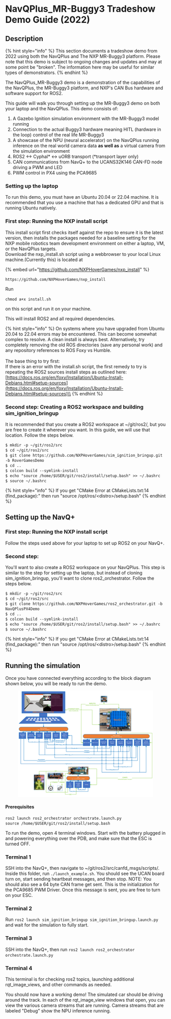 # NavQPlus\_MR-Buggy3 Tradeshow Demo Guide (2022)

## Description

{% hint style="info" %}
This section documents a tradeshow demo from 2022 using both the NavQPlus and The NXP MR-Buggy3 platform. Please note that this demo is subject to ongoing changes and updates and may at some point be "broken". The information here may be useful for similar types of demonstrators.
{% endhint %}

The NavQPlus\_MR-Buggy3 demo is a demonstration of the capabilities of the NavQPlus, the MR-Buggy3 platform, and NXP's CAN Bus hardware and software support for ROS2.&#x20;

This guide will walk you through setting up the MR-Buggy3 demo on both your laptop and the NavQPlus. This demo consists of:

1. A Gazebo Ignition simulation environment with the MR-Buggy3 model running
2. Connection to the actual Buggy3 hardware meaning HITL (hardware in the loop) control of the real life MR-Buggy3
3. A showcase of the NPU (neural accelerator) on the NavQPlus running inference on the real world camera data **as well as** a virtual camera from the simulation environment
4. ROS2 <-> Cyphal\* <-> uORB transport (\*transport layer only)
5. CAN communications from NavQ+ to the UCANS32K146 CAN-FD node driving a PWM and LED
6. PWM control in PX4 using the PCA9685

### Setting up the laptop

To run this demo, you must have an Ubuntu 20.04 or 22.04 machine. It is recommended that you use a machine that has a dedicated GPU and that is running Ubuntu natively.

### First step: Running the NXP install script

This install script first checks itself against the repo to ensure it is the latest version, then installs the packages needed for a baseline setting for the NXP mobile robotics team development environment on either a laptop, VM, or the NavQPlus targets.\
Download the nxp\_install.sh script using a webbrowser to your local Linux machine.(Currently this) is located at

{% embed url="https://github.com/NXPHoverGames/nxp_install" %}

```
https://github.com/NXPHoverGames/nxp_install
```



Run

`chmod a+x install.sh`

on this script and run it on your machine.

This will install ROS2 and all required dependencies.

{% hint style="info" %}
On systems where you have upgraded from Ubuntu 20.04 to 22.04 errors may be encountered. This can become somewhat complex to resolve. A clean install is always best. Alternatively, try completely removing the old ROS directories (save any personal work) and any repository references to ROS Foxy vs Humble.\
\
The base thing to try first:\
If there is an error with the install.sh script, the first remedy to try is repeating the ROS2 sources install steps as outlined here:\
[https://docs.ros.org/en/foxy/Installation/Ubuntu-Install-Debians.html#setup-sources](https://docs.ros.org/en/foxy/Installation/Ubuntu-Install-Debians.html#setup-sources)\\
{% endhint %}

### Second step: Creating a ROS2 workspace and building sim\_ignition\_bringup

It is recommended that you create a ROS2 workspace at \~/git/ros2/, but you are free to create it wherever you want. In this guide, we will use that location. Follow the steps below.

```
$ mkdir -p ~/git/ros2/src
$ cd ~/git/ros2/src
$ git clone https://github.com/NXPHoverGames/sim_ignition_bringup.git -b RoverGamesDemo
$ cd ..
$ colcon build --symlink-install
$ echo "source /home/$USER/git/ros2/install/setup.bash" >> ~/.bashrc
$ source ~/.bashrc
```

{% hint style="info" %}
If you get "CMake Error at CMakeLists.txt:14 (find\_package):" then run "source /opt/ros/\<distro>/setup.bash"
{% endhint %}

## Setting up the NavQ+

### First step: Running the NXP install script

Follow the steps used above for your laptop to set up ROS2 on your NavQ+.

### Second step:

You'll want to also create a ROS2 workspace on your NavQPlus. This step is similar to the step for setting up the laptop, but instead of cloning sim\_ignition\_bringup, you'll want to clone ros2\_orchestrator. Follow the steps below.

```
$ mkdir -p ~/git/ros2/src
$ cd ~/git/ros2/src
$ git clone https://github.com/NXPHoverGames/ros2_orchestrator.git -b NavQPlusPX4Demo
$ cd ..
$ colcon build --symlink-install
$ echo "source /home/$USER/git/ros2/install/setup.bash" >> ~/.bashrc
$ source ~/.bashrc
```

{% hint style="info" %}
If you get "CMake Error at CMakeLists.txt:14 (find\_package):" then run "source /opt/ros/\<distro>/setup.bash"
{% endhint %}

## Running the simulation

Once you have connected everything according to the block diagram shown below, you will be ready to run the demo.

<figure><img src="../.gitbook/assets/image (27).png" alt=""><figcaption></figcaption></figure>

#### Prerequisites

```
ros2 launch ros2_orchestrator orchestrate.launch.py
source /home/$USER/git/ros2/install/setup.bash
```

To run the demo, open 4 terminal windows. Start with the battery plugged in and powering everything over the PDB, and make sure that the ESC is turned OFF.

### Terminal 1

SSH into the NavQ+, then navigate to \~/git/ros2/src/canfd\_msgs/scripts/. Inside this folder, run `./launch_example.sh`. You should see the UCAN board turn on, start sending heartbeat messages, and then stop. NOTE: You should also see a 64 byte CAN frame get sent. This is the initialization for the PCA9685 PWM Driver. Once this message is sent, you are free to turn on your ESC.

### Terminal 2

Run `ros2 launch sim_ignition_bringup sim_ignition_bringup.launch.py` and wait for the simulation to fully start.

### Terminal 3

SSH into the NavQ+, then run `ros2 launch ros2_orchestrator orchestrate.launch.py`

### Terminal 4

This terminal is for checking ros2 topics, launching additional rqt\_image\_views, and other commands as needed.

You should now have a working demo! The simulated car should be driving around the track. In each of the rqt\_image\_view windows that open, you can view the various camera streams that are running. Camera streams that are labeled "Debug" show the NPU inference running.
